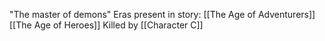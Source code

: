 "The master of demons"
Eras present in story:
[[The Age of Adventurers]]
[[The Age of Heroes]]
Killed by [[Character C]]